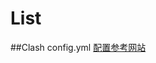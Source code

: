 # List
##Clash
config.yml
[配置参考网站](https://medium.com/@muchenran2/clash-%E5%B8%B8%E7%94%A8%E5%AE%A2%E6%88%B7%E7%AB%AF%E4%BD%BF%E7%94%A8%E6%95%99%E7%A8%8B-%E7%AE%80%E6%98%93%E7%89%88-c77aeb2a10c)
